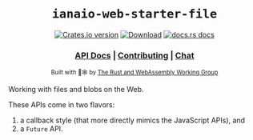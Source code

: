 <div align="center">

  <h1><code>ianaio-web-starter-file</code></h1>

  <p>
    <a href="https://crates.io/crates/ianaio-web-starter-file"><img src="https://img.shields.io/crates/v/ianaio-web-starter-file.svg?style=flat-square" alt="Crates.io version" /></a>
    <a href="https://crates.io/crates/ianaio-web-starter-file"><img src="https://img.shields.io/crates/d/ianaio-web-starter-file.svg?style=flat-square" alt="Download" /></a>
    <a href="https://docs.rs/ianaio-web-starter-file"><img src="https://img.shields.io/badge/docs-latest-blue.svg?style=flat-square" alt="docs.rs docs" /></a>
  </p>

  <h3>
    <a href="https://docs.rs/ianaio-web-starter-file">API Docs</a>
    <span> | </span>
    <a href="https://github.com/rustwasm/ianaio-web-starter/blob/master/CONTRIBUTING.md">Contributing</a>
    <span> | </span>
    <a href="https://discordapp.com/channels/442252698964721669/443151097398296587">Chat</a>
  </h3>

  <sub>Built with 🦀🕸 by <a href="https://rustwasm.github.io/">The Rust and WebAssembly Working Group</a></sub>
</div>


Working with files and blobs on the Web.

These APIs come in two flavors:

1. a callback style (that more directly mimics the JavaScript APIs), and
2. a `Future` API.

